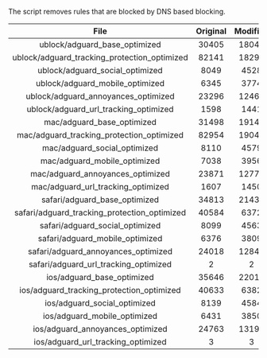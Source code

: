 The script removes rules that are blocked by DNS based blocking.


| File | Original | Modified |
|:----:|:-----:|:-----:|
| ublock/adguard_base_optimized | 30405 | 18049 |
| ublock/adguard_tracking_protection_optimized | 82141 | 18299 |
| ublock/adguard_social_optimized | 8049 | 4528 |
| ublock/adguard_mobile_optimized | 6345 | 3774 |
| ublock/adguard_annoyances_optimized | 23296 | 12460 |
| ublock/adguard_url_tracking_optimized | 1598 | 1441 |
| mac/adguard_base_optimized | 31498 | 19143 |
| mac/adguard_tracking_protection_optimized | 82954 | 19043 |
| mac/adguard_social_optimized | 8110 | 4579 |
| mac/adguard_mobile_optimized | 7038 | 3956 |
| mac/adguard_annoyances_optimized | 23871 | 12776 |
| mac/adguard_url_tracking_optimized | 1607 | 1450 |
| safari/adguard_base_optimized | 34813 | 21438 |
| safari/adguard_tracking_protection_optimized | 40584 | 6372 |
| safari/adguard_social_optimized | 8099 | 4563 |
| safari/adguard_mobile_optimized | 6376 | 3809 |
| safari/adguard_annoyances_optimized | 24018 | 12848 |
| safari/adguard_url_tracking_optimized | 2 | 2 |
| ios/adguard_base_optimized | 35646 | 22010 |
| ios/adguard_tracking_protection_optimized | 40633 | 6382 |
| ios/adguard_social_optimized | 8139 | 4584 |
| ios/adguard_mobile_optimized | 6431 | 3850 |
| ios/adguard_annoyances_optimized | 24763 | 13199 |
| ios/adguard_url_tracking_optimized | 3 | 3 |
